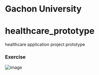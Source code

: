 # Gachon University
# healthcare_prototype 
healthcare application project prototype 
 
 ### Exercise
 ![image](https://user-images.githubusercontent.com/93837441/205214976-57586ef3-6692-463f-b58a-8cac5b159898.png)

